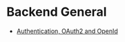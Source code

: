# Backend General

- [Authentication, OAuth2 and OpenId](https://www.educative.io/courses/web-security-access-management-jwt-oauth2-openid-connect)